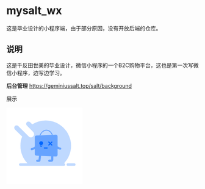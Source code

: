 # mysalt_wx
这是毕业设计的小程序端，由于部分原因，没有开放后端的仓库。
## 说明
这是千反田世美的毕业设计，微信小程序的一个B2C购物平台，这也是第一次写微信小程序，边写边学习。 

**后台管理** https://geminiussalt.top/salt/background

展示

![输入图片说明](https://github.com/Geminius2333/mysalt_wx/blob/master/resource/images/noneImg.png?raw=true "noneImg.png")






